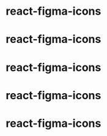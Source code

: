# react-figma-icons
# react-figma-icons
# react-figma-icons
# react-figma-icons
# react-figma-icons
